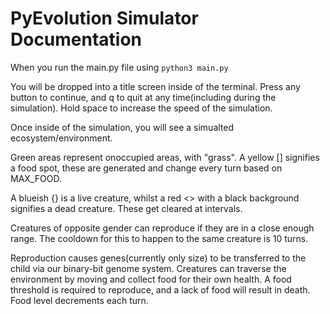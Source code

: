 # PyEvolution Simulator Documentation
When you run the main.py file using
`python3 main.py`

You will be dropped into a title screen inside of the terminal. Press any button to continue, and q to quit at any time(including during the simulation). Hold space to increase the speed of the simulation.

Once inside of the simulation, you will see a simualted ecosystem/environment.

Green areas represent onoccupied areas, with "grass". A yellow [] signifies a food spot, these are generated and change every turn based on MAX_FOOD.

A blueish {} is a live creature, whilst a red <> with a black background signifies a dead creature. These get cleared at intervals.

Creatures of opposite gender can reproduce if they are in a close enough range. The cooldown for this to happen to the same creature is 10 turns.

Reproduction causes genes(currently only size) to be transferred to the child via our binary-bit genome system. Creatures can traverse the environment by moving and collect food for their own health. A food threshold is required to reproduce, and a lack of food will result in death. Food level decrements each turn.
